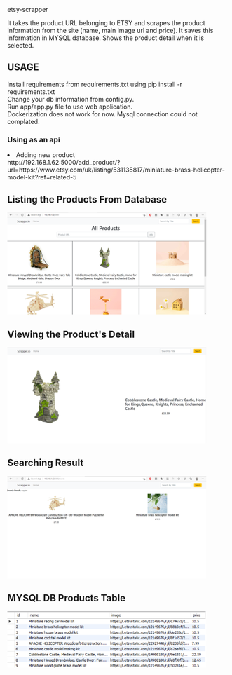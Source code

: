 etsy-scrapper

It takes the product URL belonging to ETSY and scrapes the product information from the site (name, main image url and price).
It saves this information in MYSQL database. 
Shows the product detail when it is selected. 

<h2>USAGE</h2>

Install requirements from requirements.txt using pip install -r requirements.txt </br> 
Change your db information from config.py. </br>
Run app/app.py file to use web application.</br>
Dockerization does not work for now. Mysql connection could not complated.

<h3>Using as an api</h3>
<li>Adding new product </li>
http://192.168.1.62:5000/add_product/?url=https://www.etsy.com/uk/listing/531135817/miniature-brass-helicopter-model-kit?ref=related-5

<h2>Listing the Products From Database</h2>
<img src="images/all_products.png" width="90%">
<h2>Viewing the Product's Detail</h2>
<img src="images/product.png" width="90%">
<h2>Searching Result</h2>
<img src="images/search.png" width="90%">
<h2>MYSQL DB Products Table</h2>
<img src="images/db_table.png" width="90%">
